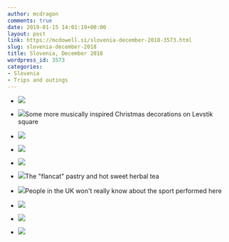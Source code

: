 ```yaml
---
author: mcdragon
comments: true
date: 2019-01-15 14:01:19+00:00
layout: post
link: https://mcdowell.si/slovenia-december-2018-3573.html
slug: slovenia-december-2018
title: Slovenia, December 2018
wordpress_id: 3573
categories:
- Slovenia
- Trips and outings
---
```

















  * [![](https://mcdowell.si/wp-content/uploads/2018/12/2018-12-24-21.03.03-1-1024x576.jpg)](https://mcdowell.si/?attachment_id=3584)
  * [![](https://mcdowell.si/wp-content/uploads/2018/12/2018-12-24-20.50.52-1-1024x576.jpg)](https://mcdowell.si/?attachment_id=3583)Some more musically inspired Christmas decorations on Levstik square  
  

  * [![](https://mcdowell.si/wp-content/uploads/2018/12/2018-12-24-20.26.44-1024x576.jpg)](https://mcdowell.si/?attachment_id=3582)
  * [![](https://mcdowell.si/wp-content/uploads/2018/12/2018-12-24-20.25.37-1024x576.jpg)](https://mcdowell.si/?attachment_id=3581)
  * [![](https://mcdowell.si/wp-content/uploads/2018/12/2018-12-24-15.47.15-1024x576.jpg)](https://mcdowell.si/?attachment_id=3579)
  * [![](https://mcdowell.si/wp-content/uploads/2018/12/2018-12-24-15.32.47-1-1024x576.jpg)](https://mcdowell.si/?attachment_id=3578)The "flancat" pastry and hot sweet herbal tea
  * [![](https://mcdowell.si/wp-content/uploads/2018/12/2018-12-24-14.23.54-1-1024x576.jpg)](https://mcdowell.si/?attachment_id=3577)People in the UK won't really know about the sport performed here
  * [![](https://mcdowell.si/wp-content/uploads/2018/12/2018-12-24-14.17.16-1024x576.jpg)](https://mcdowell.si/?attachment_id=3576)
  * [![](https://mcdowell.si/wp-content/uploads/2018/12/2018-12-24-21.11.33-1-1024x576.jpg)](https://mcdowell.si/?attachment_id=3575)
  * [![](https://mcdowell.si/wp-content/uploads/2018/12/2018-12-25-08.19.22-2-1-1024x543.jpg)](https://mcdowell.si/?attachment_id=3574)



